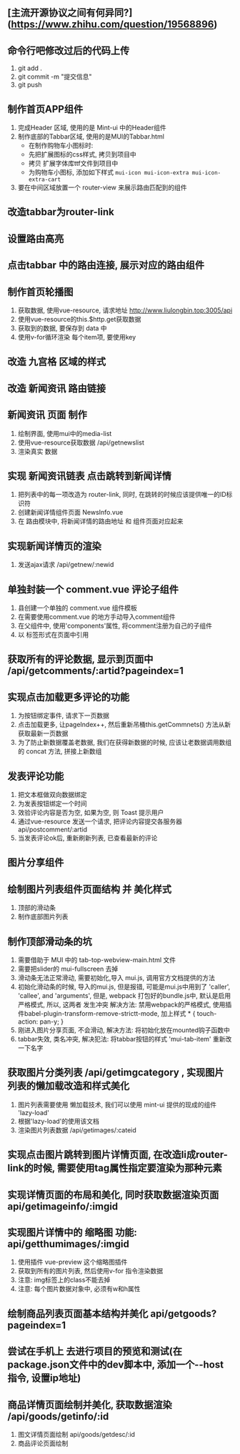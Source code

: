 ## [主流开源协议之间有何异同?] (https://www.zhihu.com/question/19568896)

## 命令行吧修改过后的代码上传

1. git add .
2. git commit -m "提交信息"
3. git push 

## 制作首页APP组件

1. 完成Header 区域, 使用的是 Mint-ui 中的Header组件
2. 制作底部的Tabbar区域, 使用的是MUI的Tabbar.html
    + 在制作购物车小图标时:
    + 先把扩展图标的css样式, 拷贝到项目中
    + 拷贝 扩展字体库ttf文件到项目中
    + 为购物车小图标, 添加如下样式 `mui-icon mui-icon-extra mui-icon-extra-cart`
3. 要在中间区域放置一个 router-view 来展示路由匹配到的组件

## 改造tabbar为router-link

## 设置路由高亮

## 点击tabbar 中的路由连接, 展示对应的路由组件

## 制作首页轮播图

1. 获取数据, 使用vue-resource, 请求地址 http://www.liulongbin.top:3005/api
2. 使用vue-resource的this.$http.get获取数据
3. 获取到的数据, 要保存到 data 中
4. 使用v-for循环渲染 每个item项, 要使用key

## 改造 九宫格 区域的样式

## 改造 新闻资讯 路由链接

## 新闻资讯 页面 制作

1. 绘制界面, 使用mui中的media-list
2. 使用vue-resource获取数据 /api/getnewslist
3. 渲染真实 数据

## 实现 新闻资讯链表 点击跳转到新闻详情

1. 把列表中的每一项改造为 router-link, 同时, 在跳转的时候应该提供唯一的ID标识符
2. 创建新闻详情组件页面 NewsInfo.vue
3. 在 路由模块中, 将新闻详情的路由地址 和 组件页面对应起来

## 实现新闻详情页的渲染

1. 发送ajax请求  /api/getnew/:newid

## 单独封装一个 comment.vue 评论子组件

1. 县创建一个单独的 comment.vue 组件模板
2. 在需要使用comment.vue 的地方手动导入comment组件
3. 在父组件中, 使用'components'属性, 将comment注册为自己的子组件
4. 以 标签形式在页面中引用

## 获取所有的评论数据, 显示到页面中 /api/getcomments/:artid?pageindex=1

## 实现点击加载更多评论的功能

1. 为按钮绑定事件, 请求下一页数据
2. 点击加载更多, 让pageIndex++, 然后重新吊桶this.getCommnets() 方法从新获取最新一页数据
3. 为了防止新数据覆盖老数据, 我们在获得新数据的时候, 应该让老数据调用数组的 concat 方法, 拼接上新数组

## 发表评论功能

1. 把文本框做双向数据绑定
2. 为发表按钮绑定一个时间
3. 效验评论内容是否为空, 如果为空, 则 Toast 提示用户
4. 通过vue-resource 发送一个请求, 把评论内容提交各服务器 api/postcomment/:artid
5. 当发表评论ok后, 重新刷新列表, 已查看最新的评论

## 图片分享组件

## 绘制图片列表组件页面结构 并 美化样式

1. 顶部的滑动条
2. 制作底部图片列表

## 制作顶部滑动条的坑

1. 需要借助于 MUI 中的 tab-top-webview-main.html 文件
2. 需要把slider的 mui-fullscreen 去掉
3. 滑动条无法正常滑动, 需要初始化,导入  mui.js, 调用官方文档提供的方法
4. 初始化滑动条的时候, 导入的mui.js, 但是报错, 可能是mui.js中用到了 'caller', 'callee', and 'arguments', 但是, webpack 打包好的bundle.js中, 默认是启用严格模式, 所以, 这两者 发生冲突
解决方法: 禁用webpack的严格模式, 使用插件babel-plugin-transform-remove-strictt-mode, 加上样式 * { touch-action: pan-y; }
5. 刚进入图片分享页面, 不会滑动, 解决方法: 将初始化放在mounted钩子函数中
6. tabbar失效, 类名冲突, 解决犯法:  将tabbar按钮的样式 'mui-tab-item' 重新改一下名字

## 获取图片分类列表 /api/getimgcategory , 实现图片列表的懒加载改造和样式美化

1. 图片列表需要使用 懒加载技术, 我们可以使用 mint-ui 提供的现成的组件 'lazy-load'
2. 根据'lazy-load'的使用该文档
3. 渲染图片列表数据  /api/getimages/:cateid

## 实现点击图片跳转到图片详情页面, 在改造li成router-link的时候, 需要使用tag属性指定要渲染为那种元素

## 实现详情页面的布局和美化, 同时获取数据渲染页面 api/getimageinfo/:imgid 

## 实现图片详情中的 缩略图 功能: api/getthumimages/:imgid

1. 使用插件 vue-preview 这个缩略图插件
2. 获取到所有的图片列表, 然后使用v-for 指令渲染数据
3. 注意: img标签上的class不能去掉
4. 注意: 每个图片数据对象中, 必须有w和h属性

## 绘制商品列表页面基本结构并美化 api/getgoods?pageindex=1

## 尝试在手机上 去进行项目的预览和测试(在package.json文件中的dev脚本中, 添加一个--host指令, 设置ip地址)

## 商品详情页面绘制并美化, 获取数据渲染 /api/goods/getinfo/:id

1. 图文详情页面绘制  api/goods/getdesc/:id
2. 商品评论页面绘制  
